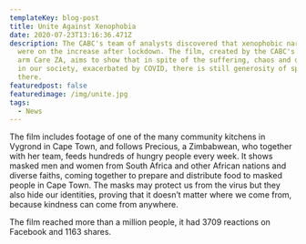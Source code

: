 ```yaml
---
templateKey: blog-post
title: Unite Against Xenophobia
date: 2020-07-23T13:16:36.471Z
description: The CABC's team of analysts discovered that xenophobic narratives
  were on the increase after lockdown. The film, created by the CABC's project
  arm Care ZA, aims to show that in spite of the suffering, chaos and divisions
  in our society, exacerbated by COVID, there is still generosity of spirit out
  there.
featuredpost: false
featuredimage: /img/unite.jpg
tags:
  - News
---
```

The film includes footage of one of the many community kitchens in Vygrond in Cape Town, and follows Precious, a Zimbabwean, who together with her team, feeds hundreds of hungry people every week. It shows masked men and women from South Africa and other African nations and diverse faiths, coming together to prepare and distribute food to masked people in Cape Town. The masks may protect us from the virus but they also hide our identities, proving that it doesn’t matter where we come from, because kindness can come from anywhere.

The film reached more than a million people, it had 3709 reactions on Facebook and 1163 shares.